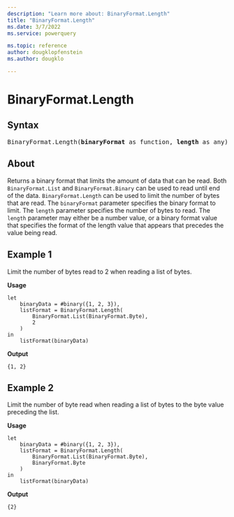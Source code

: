 ```yaml
---
description: "Learn more about: BinaryFormat.Length"
title: "BinaryFormat.Length"
ms.date: 3/7/2022
ms.service: powerquery

ms.topic: reference
author: dougklopfenstein
ms.author: dougklo

---
```

# BinaryFormat.Length

## Syntax

<pre>
BinaryFormat.Length(<b>binaryFormat</b> as function, <b>length</b> as any) as function
</pre>
  
## About

Returns a binary format that limits the amount of data that can be read. Both `BinaryFormat.List` and `BinaryFormat.Binary` can be used to read until end of the data. `BinaryFormat.Length` can be used to limit the number of bytes that are read. The `binaryFormat` parameter specifies the binary format to limit. The `length` parameter specifies the number of bytes to read. The `length` parameter may either be a number value, or a binary format value that specifies the format of the length value that appears that precedes the value being read.

## Example 1

Limit the number of bytes read to 2 when reading a list of bytes.

**Usage**

```powerquery-m
let
    binaryData = #binary({1, 2, 3}),
    listFormat = BinaryFormat.Length(
        BinaryFormat.List(BinaryFormat.Byte),
        2
    )
in
    listFormat(binaryData)
```

**Output**

`{1, 2}`

## Example 2

Limit the number of byte read when reading a list of bytes to the byte value preceding the list.

**Usage**

```powerquery-m
let
    binaryData = #binary({1, 2, 3}),
    listFormat = BinaryFormat.Length(
        BinaryFormat.List(BinaryFormat.Byte),
        BinaryFormat.Byte
    )
in
    listFormat(binaryData)
```

**Output**

`{2}`
